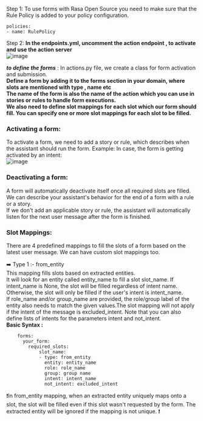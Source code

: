 Step 1: To use forms with Rasa Open Source you need to make sure that the Rule Policy is added to your policy configuration.  

    policies:
    - name: RulePolicy 
    
Step 2: **In the endpoints.yml, uncomment the action endpoint , to activate and use the action server**  
![image](https://user-images.githubusercontent.com/64036955/123055825-e8d2b900-d423-11eb-93e7-d63f78305ad6.png)

**_to define the forms_** : In actions.py file, we create a class for form activation and submission.  
**Define a form by adding it to the forms section in your domain, where slots are mentioned with type , name etc**    
**The name of the form is also the name of the action which you can use in stories or rules to handle form executions.**    
**We also need to define slot mappings for each slot which our form should fill. You can specify one or more slot mappings for each slot to be filled.**


### Activating a form:  
To activate a form, we need to add a story or rule, which describes when the assistant should run the form. 
Example: In case, the form is getting activated by an intent:  
![image](https://user-images.githubusercontent.com/64036955/123062679-613c7880-d42a-11eb-8726-5cf1b8645fd0.png)

### Deactivating a form: 
A form will automatically deactivate itself once all required slots are filled.  
We can describe your assistant's behavior for the end of a form with a rule or a story.   
If we don't add an applicable story or rule, the assistant will automatically listen for the next user message after the form is finished.


### Slot Mappings:  
There are 4 predefined mappings to fill the slots of a form based on the latest user message. We can have custom slot mappings too.  

➡️ Type 1 :- from_entity  
This mapping fills slots based on extracted entities.  
 It will look for an entity called entity_name to fill a slot slot_name. If intent_name is None, the slot will be filled regardless of intent name. Otherwise, the slot will only be filled if the user's intent is intent_name.  
 If role_name and/or group_name are provided, the role/group label of the entity also needs to match the given values.The slot mapping will not apply if the intent of the message is excluded_intent. Note that you can also define lists of intents for the parameters intent and not_intent.  
 **Basic Syntax :**  
   
        forms:
          your_form:
            required_slots:
                slot_name:
                - type: from_entity
                  entity: entity_name
                  role: role_name
                  group: group name
                  intent: intent_name
                  not_intent: excluded_intent  
                  
❗In from_entity mapping, when an extracted entity uniquely maps onto a slot, the slot will be filled even if this slot wasn't requested by the form. The extracted entity will be ignored if the mapping is not unique. ❗  
